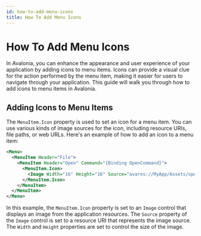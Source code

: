 ```yaml
---
id: how-to-add-menu-icons
title: How To Add Menu Icons
---
```



# How To Add Menu Icons

In Avalonia, you can enhance the appearance and user experience of your application by adding icons to menu items. Icons can provide a visual clue for the action performed by the menu item, making it easier for users to navigate through your application. This guide will walk you through how to add icons to menu items in Avalonia.

## Adding Icons to Menu Items

The `MenuItem.Icon` property is used to set an icon for a menu item. You can use various kinds of image sources for the icon, including resource URIs, file paths, or web URLs. Here's an example of how to add an icon to a menu item:

```xml
<Menu>
  <MenuItem Header="File">
    <MenuItem Header="Open" Command="{Binding OpenCommand}">
      <MenuItem.Icon>
        <Image Width="16" Height="16" Source="avares://MyApp/Assets/open_icon.png" />
      </MenuItem.Icon>
    </MenuItem>
  </MenuItem>
</Menu>
```

In this example, the `MenuItem.Icon` property is set to an `Image` control that displays an image from the application resources. The `Source` property of the `Image` control is set to a resource URI that represents the image source. The `Width` and `Height` properties are set to control the size of the image.